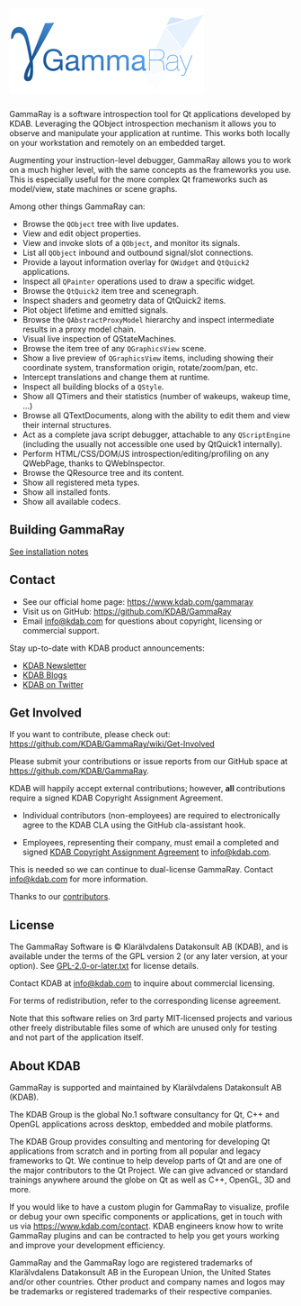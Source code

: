 # <a name="title"></a> [![Logo](ui/resources/gammaray/ui/light/pixmaps/gammaray-trademark@2x.png)](https://www.kdab.com/gammaray)

GammaRay is a software introspection tool for Qt applications developed by KDAB.
Leveraging the QObject introspection mechanism it allows you to observe and
manipulate your application at runtime. This works both locally on your
workstation and remotely on an embedded target.

Augmenting your instruction-level debugger, GammaRay allows you to work on a
much higher level, with the same concepts as the frameworks you use. This is
especially useful for the more complex Qt frameworks such as model/view, state
machines or scene graphs.

Among other things GammaRay can:

* Browse the `QObject` tree with live updates.
* View and edit object properties.
* View and invoke slots of a `QObject`, and monitor its signals.
* List all `QObject` inbound and outbound signal/slot connections.
* Provide a layout information overlay for `QWidget` and `QtQuick2` applications.
* Inspect all `QPainter` operations used to draw a specific widget.
* Browse the `QtQuick2` item tree and scenegraph.
* Inspect shaders and geometry data of QtQuick2 items.
* Plot object lifetime and emitted signals.
* Browse the `QAbstractProxyModel` hierarchy and inspect intermediate results in a proxy model chain.
* Visual live inspection of QStateMachines.
* Browse the item tree of any `QGraphicsView` scene.
* Show a live preview of `QGraphicsView` items, including showing their coordinate system,
  transformation origin, rotate/zoom/pan, etc.
* Intercept translations and change them at runtime.
* Inspect all building blocks of a `QStyle`.
* Show all QTimers and their statistics (number of wakeups, wakeup time, ...)
* Browse all QTextDocuments, along with the ability to edit them and view their internal structures.
* Act as a complete java script debugger, attachable to any `QScriptEngine`
  (including the usually not accessible one used by QtQuick1 internally).
* Perform HTML/CSS/DOM/JS introspection/editing/profiling on any QWebPage, thanks to QWebInspector.
* Browse the QResource tree and its content.
* Show all registered meta types.
* Show all installed fonts.
* Show all available codecs.

## Building GammaRay

[See installation notes](INSTALL.md)

## Contact

* See our official home page: <https://www.kdab.com/gammaray>
* Visit us on GitHub: <https://github.com/KDAB/GammaRay>
* Email info@kdab.com for questions about copyright, licensing or commercial support.

Stay up-to-date with KDAB product announcements:

* [KDAB Newsletter](https://news.kdab.com)
* [KDAB Blogs](https://www.kdab.com/category/blogs)
* [KDAB on Twitter](https://twitter.com/KDABQt)

## Get Involved

If you want to contribute, please check out: <https://github.com/KDAB/GammaRay/wiki/Get-Involved>

Please submit your contributions or issue reports from our GitHub space at
<https://github.com/KDAB/GammaRay>.

KDAB will happily accept external contributions; however, **all** contributions
require a signed KDAB Copyright Assignment Agreement.

* Individual contributors (non-employees) are required to electronically agree
  to the KDAB CLA using the GitHub cla-assistant hook.

* Employees, representing their company, must email a completed and signed
  [KDAB Copyright Assignment Agreement](https://github.com/KDAB/GammaRay/blob/master/docs/GammaRay-CopyrightAssignmentForm.pdf)
  to info@kdab.com.

This is needed so we can continue to dual-license GammaRay.
Contact info@kdab.com for more information.

Thanks to our [contributors](CONTRIBUTORS.txt).

## License

The GammaRay Software is © Klarälvdalens Datakonsult AB (KDAB), and is
available under the terms of the GPL version 2 (or any later version,
at your option).  See [GPL-2.0-or-later.txt](LICENSES/GPL-2.0-or-later.txt)
for license details.

Contact KDAB at <info@kdab.com> to inquire about commercial licensing.

For terms of redistribution, refer to the corresponding license agreement.

Note that this software relies on 3rd party MIT-licensed projects
and various other freely distributable files some of which are
unused only for testing and not part of the application itself.

## About KDAB

GammaRay is supported and maintained by Klarälvdalens Datakonsult AB (KDAB).

The KDAB Group is the global No.1 software consultancy for Qt, C++ and
OpenGL applications across desktop, embedded and mobile platforms.

The KDAB Group provides consulting and mentoring for developing Qt applications
from scratch and in porting from all popular and legacy frameworks to Qt.
We continue to help develop parts of Qt and are one of the major contributors
to the Qt Project. We can give advanced or standard trainings anywhere
around the globe on Qt as well as C++, OpenGL, 3D and more.

If you would like to have a custom plugin for GammaRay to visualize, profile
or debug your own specific components or applications, get in touch with us
via <https://www.kdab.com/contact>.  KDAB engineers know how to write GammaRay
plugins and can be contracted to help you get yours working and improve your
development efficiency.

GammaRay and the GammaRay logo are registered trademarks of Klarälvdalens Datakonsult AB
in the European Union, the United States and/or other countries.  Other product and
company names and logos may be trademarks or registered trademarks of their respective companies.
